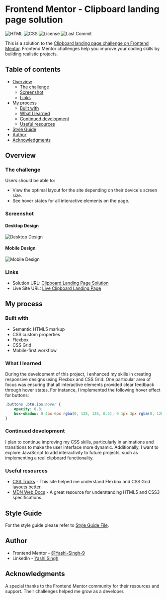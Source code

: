 # Frontend Mentor - Clipboard landing page solution

![HTML](https://img.shields.io/badge/HTML5-E34F26?style=flat-square&logo=html5&logoColor=white)
![CSS](https://img.shields.io/badge/CSS3-1572B6?style=flat-square&logo=css3&logoColor=white)
![License](https://img.shields.io/badge/License-MIT-greyscale?style=flat-square)
![Last Commit](https://img.shields.io/github/last-commit/Yashi-Singh-9/clipboard-landing-page)

This is a solution to the [Clipboard landing page challenge on Frontend Mentor](https://www.frontendmentor.io/challenges/clipboard-landing-page-5cc9bccd6c4c91111378ecb9). Frontend Mentor challenges help you improve your coding skills by building realistic projects.

## Table of contents

- [Overview](#overview)
  - [The challenge](#the-challenge)
  - [Screenshot](#screenshot)
  - [Links](#links)
- [My process](#my-process)
  - [Built with](#built-with)
  - [What I learned](#what-i-learned)
  - [Continued development](#continued-development)
  - [Useful resources](#useful-resources)
- [Style Guide](#style-guide)
- [Author](#author)
- [Acknowledgments](#acknowledgments)

## Overview

### The challenge

Users should be able to:

- View the optimal layout for the site depending on their device's screen size.
- See hover states for all interactive elements on the page.

### Screenshot

#### Desktop Design

![Desktop Design](design/desktop-design.jpg)

#### Mobile Design

![Mobile Design](design/mobile-design.jpg)

### Links

- Solution URL: [Clipboard Landing Page Solution](https://gitlab.com/Yashi-Singh-9/clipboard-landing-page.git)
- Live Site URL: [Live Clipboard Landing Page](https://your-live-site-url.com)  

## My process

### Built with

- Semantic HTML5 markup
- CSS custom properties
- Flexbox
- CSS Grid
- Mobile-first workflow

### What I learned

During the development of this project, I enhanced my skills in creating responsive designs using Flexbox and CSS Grid. One particular area of focus was ensuring that all interactive elements provided clear feedback through hover states. For instance, I implemented the following hover effect for buttons:

```css
.buttons .btn.ios:hover {
    opacity: 0.8; 
    box-shadow: 0 4px 6px rgba(0, 128, 128, 0.5), 0 1px 3px rgba(0, 128, 128, 0.3); 
}
```

### Continued development

I plan to continue improving my CSS skills, particularly in animations and transitions to make the user interface more dynamic. Additionally, I want to explore JavaScript to add interactivity to future projects, such as implementing a real clipboard functionality.

### Useful resources

- [CSS Tricks](https://css-tricks.com) - This site helped me understand Flexbox and CSS Grid layouts better.
- [MDN Web Docs](https://developer.mozilla.org/en-US/) - A great resource for understanding HTML5 and CSS3 specifications.

## Style Guide

For the style guide please refer to [Style Guide File](style-guide.md).

## Author

- Frontend Mentor - [@Yashi-Singh-9](https://www.frontendmentor.io/profile/Yashi-Singh-9)
- LinkedIn - [Yashi Singh](https://www.linkedin.com/in/yashi-singh-b4143a246) 

## Acknowledgments

A special thanks to the Frontend Mentor community for their resources and support. Their challenges helped me grow as a developer.
